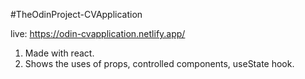 #TheOdinProject-CVApplication

live: https://odin-cvapplication.netlify.app/

1. Made with react.
2. Shows the uses of props, controlled components, useState hook.
